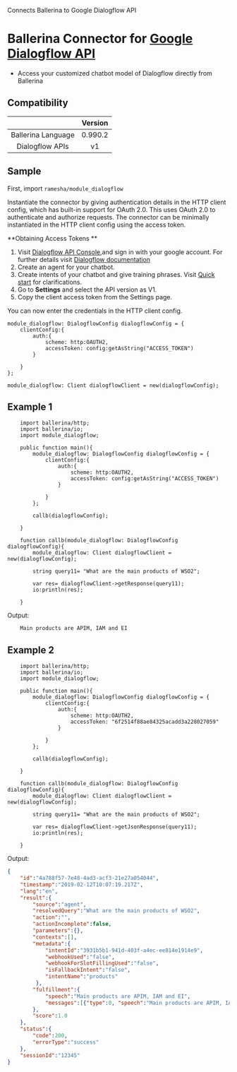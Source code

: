 Connects Ballerina to Google Dialogflow API

# Ballerina Connector for [Google Dialogflow API](https://dialogflow.com)


* Access your customized chatbot model of Dialogflow directly from Ballerina

## Compatibility
|                    |    Version     |  
|:------------------:|:--------------:|
| Ballerina Language | 0.990.2        |
| Dialogflow APIs    | v1             |

## Sample

First, import `ramesha/module_dialogflow`

Instantiate the connector by giving authentication details in the HTTP client config, which has built-in support for OAuth 2.0. This uses OAuth 2.0 to authenticate and authorize requests. The connector can be minimally instantiated in the HTTP client config using the access token.

**Obtaining Access Tokens **

1. Visit [Dialogflow API Console](https://console.dialogflow.com),and sign in with your google account. For further details visit [Dialogflow documentation](https://dialogflow.com/docs/getting-started/create-account)
2. Create an agent for your chatbot.
3. Create intents of your chatbot and give training phrases. Visit [Quick start](https://dialogflow.com/docs/getting-started/first-agent) for clarifications.
4. Go to **Settings** and select the API version as V1.
5. Copy the client access token from the Settings page.

You can now enter the credentials in the HTTP client config.
```ballerina
module_dialogflow: DialogflowConfig dialogflowConfig = {
    clientConfig:{
        auth:{
            scheme: http:OAUTH2,
            accessToken: config:getAsString("ACCESS_TOKEN")
        }

    }
};

module_dialogflow: Client dialogflowClient = new(dialogflowConfig);
```

## Example 1

```ballerina
    import ballerina/http;
    import ballerina/io;
    import module_dialogflow;

    public function main(){
        module_dialogflow: DialogflowConfig dialogflowConfig = {
            clientConfig:{
                auth:{
                    scheme: http:OAUTH2,
                    accessToken: config:getAsString("ACCESS_TOKEN")
                }

            }
        };

        callb(dialogflowConfig);

    }

    function callb(module_dialogflow: DialogflowConfig dialogflowConfig){
        module_dialogflow: Client dialogflowClient = new(dialogflowConfig);

        string query11= "What are the main products of WSO2";

        var res= dialogflowClient->getResponse(query11);
        io:println(res);

    }
```

Output:
```
    Main products are APIM, IAM and EI
```

## Example 2

```ballerina
    import ballerina/http;
    import ballerina/io;
    import module_dialogflow;

    public function main(){
        module_dialogflow: DialogflowConfig dialogflowConfig = {
            clientConfig:{
                auth:{
                    scheme: http:OAUTH2,
                    accessToken: "6f2514f88ae84325acadd3a228027059"
                }

            }
        };

        callb(dialogflowConfig);

    }

    function callb(module_dialogflow: DialogflowConfig dialogflowConfig){
        module_dialogflow: Client dialogflowClient = new(dialogflowConfig);

        string query11= "What are the main products of WSO2";

        var res= dialogflowClient->getJsonResponse(query11);
        io:println(res);

    }
```

Output:

```json
{
    "id":"4a788f57-7e48-4ad3-acf3-21e27a054044",
    "timestamp":"2019-02-12T10:07:19.217Z",
    "lang":"en",
    "result":{
        "source":"agent",
        "resolvedQuery":"What are the main products of WSO2",
        "action":"",
        "actionIncomplete":false,
        "parameters":{},
        "contexts":[],
        "metadata":{
            "intentId":"3931b5b1-941d-403f-a4ec-ee814e1914e9",
            "webhookUsed":"false",
            "webhookForSlotFillingUsed":"false",
            "isFallbackIntent":"false",
            "intentName":"products"
         },
        "fulfillment":{
            "speech":"Main products are APIM, IAM and EI",
            "messages":[{"type":0, "speech":"Main products are APIM, IAM and EI"}]
        },
        "score":1.0
    },
    "status":{
        "code":200,
        "errorType":"success"
    },
    "sessionId":"12345"
}
```





